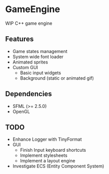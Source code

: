 # GameEngine
WIP C++ game engine

## Features
- Game states management
- System wide font loader
- Animated sprites
- Custom GUI
	- Basic input widgets
	- Background (static or animated gif)

## Dependencies
- SFML (>= 2.5.0)
- OpenGL

## TODO
- Enhance Logger with TinyFormat
- GUI
	- Finish Input keyboard shortcuts
	- Implement stylesheets
	- Implement a layout engine
- Investigate ECS (Entity Component System)